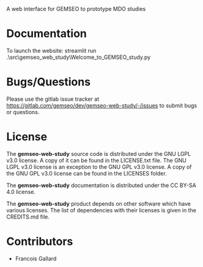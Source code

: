 <!--
Copyright 2024 IRT Saint Exupéry, https://www.irt-saintexupery.com

This work is licensed under the Creative Commons Attribution-ShareAlike 4.0
International License. To view a copy of this license, visit
http://creativecommons.org/licenses/by-sa/4.0/ or send a letter to Creative
Commons, PO Box 1866, Mountain View, CA 94042, USA.
-->

A web interface for GEMSEO to prototype MDO studies

# Documentation

To launch the website:
streamlit run .\src\gemseo_web_study\Welcome_to_GEMSEO_study.py

# Bugs/Questions

Please use the gitlab issue tracker at
<https://gitlab.com/gemseo/dev/gemseo-web-study/-/issues>
to submit bugs or questions.

# License

The **gemseo-web-study** source code is distributed under the GNU LGPL v3.0 license.
A copy of it can be found in the LICENSE.txt file.
The GNU LGPL v3.0 license is an exception to the GNU GPL v3.0 license.
A copy of the GNU GPL v3.0 license can be found in the LICENSES folder.

The **gemseo-web-study** documentation is distributed under the CC BY-SA 4.0 license.

The **gemseo-web-study** product depends on other software which have various licenses.
The list of dependencies with their licenses is given in the CREDITS.md file.

# Contributors

- Francois Gallard
